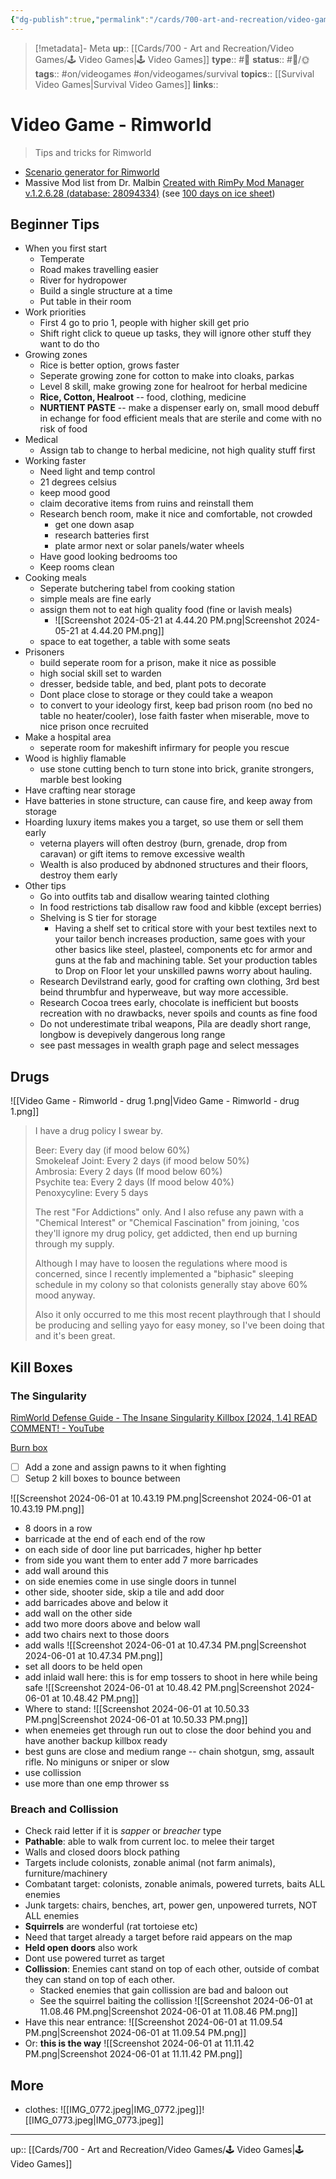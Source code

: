 ```yaml
---
{"dg-publish":true,"permalink":"/cards/700-art-and-recreation/video-games/video-game-rimworld/","title":"Video Game - Rimworld"}
---
```


> [!metadata]- Meta
> **up**:: [[Cards/700 - Art and Recreation/Video Games/🕹 Video Games\|🕹 Video Games]]
> **type**:: #📝 
> **status**:: #📝/🌞
> **tags**::  #on/videogames #on/videogames/survival 
> **topics**:: [[Survival Video Games\|Survival Video Games]]
> **links**::


# Video Game - Rimworld

> Tips and tricks for Rimworld

- [Scenario generator for Rimworld](https://scenariogenerator.net/generators/rimworld)
- Massive Mod list from Dr. Malbin [Created with RimPy Mod Manager v.1.2.6.28 (database: 28094334)](https://rentry.co/68nwt) (see [100 days on ice sheet](https://youtu.be/rp8NQ858A8M?si=TNZXUE8hvZrXSqtW))
## Beginner Tips
- When you first start
	- Temperate
	- Road makes travelling easier
	- River for hydropower
	- Build a single structure at a time
	- Put table in their room
- Work priorities
	- First 4 go to prio 1, people with higher skill get prio
	- Shift right click to queue up tasks, they will ignore other stuff they want to do tho
- Growing zones
	- Rice is better option, grows faster
	- Seperate growing zone for cotton to make into cloaks, parkas
	- Level 8 skill, make growing zone for healroot for herbal medicine
	- **Rice, Cotton, Healroot** -- food, clothing, medicine
	- **NURTIENT PASTE** -- make a dispenser early on, small mood debuff in echange for food efficient meals that are sterile and come with no risk of food
- Medical
	- Assign tab to change to herbal medicine, not high quality stuff first
- Working faster
	- Need light and temp control
	- 21 degrees celsius
	- keep mood good
	- claim decorative items from ruins and reinstall them
	- Research bench room, make it nice and comfortable, not crowded
		- get one down asap
		- research batteries first
		- plate armor next or solar panels/water wheels
	- Have good looking bedrooms too
	- Keep rooms clean
- Cooking meals
	- Seperate butchering tabel from cooking station
	- simple meals are fine early
	- assign them not to eat high quality food (fine or lavish meals)
		- ![[Screenshot 2024-05-21 at 4.44.20 PM.png\|Screenshot 2024-05-21 at 4.44.20 PM.png]]
	- space to eat together, a table with some seats
- Prisoners
	- build seperate room for a prison, make it nice as possible
	- high social skill set to warden
	- dresser, bedside table, and bed, plant pots to decorate
	- Dont place close to storage or they could take a weapon
	- to convert to your ideology first, keep bad prison room (no bed no table no heater/cooler), lose faith faster when miserable, move to nice prison once recruited
- Make a hospital area
	- seperate room for makeshift infirmary for people you rescue
- Wood is highliy flamable
	- use stone cutting bench to turn stone into brick, granite strongers, marble best looking
- Have crafting near storage
- Have batteries in stone structure, can cause fire, and keep away from storage
- Hoarding luxury items makes you a target, so use them or sell them early
	- veterna players will often destroy (burn, grenade, drop from caravan) or gift items to remove excessive wealth
	- Wealth is also produced by abdnoned structures and their floors, destroy them early
- Other tips
	- Go into outfits tab and disallow wearing tainted clothing
	- In food restrictions tab disallow raw food and kibble (except berries)
	- Shelving is S tier for storage
		- Having a shelf set to critical store with your best textiles next to your tailor bench increases production, same goes with your other basics like steel, plasteel, components etc for armor and guns at the fab and machining table. Set your production tables to Drop on Floor let your unskilled pawns worry about hauling.
	- Research Devilstrand early, good for crafting own clothing, 3rd best beind thrumbfur and hyperweave, but way more accessible.
	- Research Cocoa trees early, chocolate is inefficient but boosts recreation with no drawbacks, never spoils and counts as fine food
	- Do not underestimate tribal weapons, Pila are deadly short range, longbow is devepively dangerous long range
	- see past messages in wealth graph page and select messages

## Drugs

![[Video Game - Rimworld - drug 1.png\|Video Game - Rimworld - drug 1.png]]


> I have a drug policy I swear by.  
>   
> Beer: Every day (if mood below 60%)  
> Smokeleaf Joint: Every 2 days (if mood below 50%)  
> Ambrosia: Every 2 days (If mood below 60%)  
> Psychite tea: Every 2 days (If mood below 40%)  
> Penoxycyline: Every 5 days  
>   
> The rest "For Addictions" only. And I also refuse any pawn with a "Chemical Interest" or "Chemical Fascination" from joining, 'cos they'll ignore my drug policy, get addicted, then end up burning through my supply.  
>   
> Although I may have to loosen the regulations where mood is concerned, since I recently implemented a "biphasic" sleeping schedule in my colony so that colonists generally stay above 60% mood anyway.  
>   
> Also it only occurred to me this most recent playthrough that I should be producing and selling yayo for easy money, so I've been doing that and it's been great.
## Kill Boxes

### The Singularity
[RimWorld Defense Guide - The Insane Singularity Killbox \[2024, 1.4\] READ COMMENT! - YouTube](https://www.youtube.com/watch?v=uH9oyC9KZlE)

[Burn box](https://youtu.be/LHrw_SRSRm4?si=JHONrldFM4GfzydR)

- [ ] Add a zone and assign pawns to it when fighting
- [ ] Setup 2 kill boxes to bounce between

![[Screenshot 2024-06-01 at 10.43.19 PM.png\|Screenshot 2024-06-01 at 10.43.19 PM.png]]

- 8 doors in a row
- barricade at the end of each end of the row
- on each side of door line put barricades, higher hp better
- from side you want them to enter add 7 more barricades
- add wall around this
- on side enemies come in use single doors in tunnel
- other side, shooter side, skip a tile and add door
- add barricades above and below it
- add wall on the other side 
-  add two more doors above and below wall
- add two chairs next to those doors
- add walls
![[Screenshot 2024-06-01 at 10.47.34 PM.png\|Screenshot 2024-06-01 at 10.47.34 PM.png]]
- set all doors to be held open
- add inlaid wall here: this is for emp tossers to shoot in here while being safe
![[Screenshot 2024-06-01 at 10.48.42 PM.png\|Screenshot 2024-06-01 at 10.48.42 PM.png]]
- Where to stand:
![[Screenshot 2024-06-01 at 10.50.33 PM.png\|Screenshot 2024-06-01 at 10.50.33 PM.png]]
- when enemeies get through run out to close the door behind you and have another backup killbox ready
- best guns are close and medium range -- chain shotgun, smg, assault rifle. No miniguns or sniper or slow
- use collission
- use more than one emp thrower
	ss 

### Breach and Collission
- Check raid letter if it is *sapper* or *breacher* type
- **Pathable**: able to walk from current loc. to melee their target
- Walls and closed doors block pathing
- Targets include colonists, zonable animal (not farm animals), furniture/machinery
- Combatant target: colonists, zonable animals, powered turrets, baits ALL enemies
- Junk targets: chairs, benches, art, power gen, unpowered turrets, NOT ALL enemies
- **Squirrels** are wonderful (rat tortoiese etc)
- Need that target already a target before raid appears on the map
- **Held open doors** also work
- Dont use powered turret as target
- **Collission**: Enemies cant stand on top of each other, outside of combat they can stand on top of each other.
	- Stacked enemies that gain collission are bad and baloon out
	- See the squirrel baiting the collission
![[Screenshot 2024-06-01 at 11.08.46 PM.png\|Screenshot 2024-06-01 at 11.08.46 PM.png]]
- Have this near entrance:
![[Screenshot 2024-06-01 at 11.09.54 PM.png\|Screenshot 2024-06-01 at 11.09.54 PM.png]]
- Or: **this is the way**
![[Screenshot 2024-06-01 at 11.11.42 PM.png\|Screenshot 2024-06-01 at 11.11.42 PM.png]]

## More
- clothes:
![[IMG_0772.jpeg\|IMG_0772.jpeg]]![[IMG_0773.jpeg\|IMG_0773.jpeg]]
---
up:: [[Cards/700 - Art and Recreation/Video Games/🕹 Video Games\|🕹 Video Games]]

